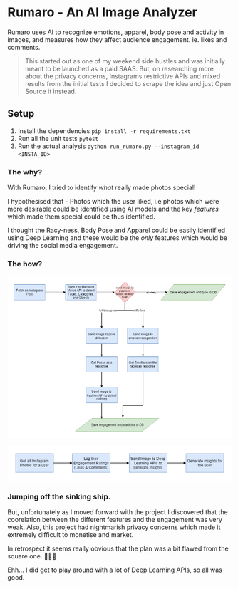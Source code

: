 # Rumaro - An AI Image Analyzer

Rumaro uses AI to recognize emotions, apparel, body pose and activity in images, 
and measures how they affect audience engagement. ie. likes and comments.

>This started out as one of my weekend side hustles and was initially meant to be launched as a paid SAAS. But, on 
researching more about the privacy concerns, Instagrams restrictive APIs and mixed results from the initial tests I 
decided to scrape the idea and just Open Source it instead.

## Setup
1. Install the dependencies 
`pip install -r requirements.txt`
2. Run all the unit tests `pytest`
3. Run the actual analysis `python run_rumaro.py --instagram_id <INSTA_ID>`

### The why?

With Rumaro, I tried to identify *what* really made photos special!

I hypothesised that - Photos which the user liked, i.e photos which were more desirable could be identified using AI 
models and the key _features_ which made them special could be thus identified. 

I thought the Racy-ness, Body Pose and 
Apparel could be easily identified using Deep Learning and these would be the *only* features which would be driving the
social media engagement. 

### The how?

![Drag Racing](images/algo_dg.png)

![Drag Racing](images/block_db.png)

### Jumping off the sinking ship. 

But, unfortunately as I moved forward with the project I discovered that the coorelation between the different features
and the engagement was very weak. Also, this project had nightmarish privacy concerns which made it extremely difficult
to monetise and market. 

In retrospect it seems really obvious that the plan was a bit flawed from the square one. 
🤷🏽‍♂️

Ehh... I did get to play around with a lot of Deep Learning APIs, so all was good.   
